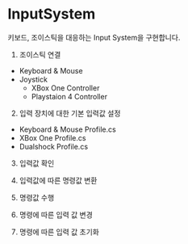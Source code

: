 # InputSystem

키보드, 조이스틱을 대응하는 Input System을 구현합니다.

1) 조이스틱 연결
  - Keyboard & Mouse
  - Joystick 
    - XBox One Controller
    - Playstaion 4 Controller
    
2) 입력 장치에 대한 기본 입력값 설정
  - Keyboard & Mouse Profile.cs
  - XBox One Profile.cs
  - Dualshock Profile.cs
  
3) 입력값 확인

4) 입력값에 따른 명령값 변환

5) 명령값 수행

6) 명령에 따른 입력 값 변경

7) 명령에 따른 입력 값 초기화


